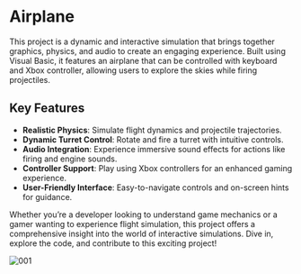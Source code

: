 # Airplane

This project is a dynamic and interactive simulation that brings together graphics, physics, and audio to create an engaging experience. Built using Visual Basic, it features an airplane that can be controlled with keyboard and Xbox controller, allowing users to explore the skies while firing projectiles.

## Key Features
- **Realistic Physics**: Simulate flight dynamics and projectile trajectories.
- **Dynamic Turret Control**: Rotate and fire a turret with intuitive controls.
- **Audio Integration**: Experience immersive sound effects for actions like firing and engine sounds.
- **Controller Support**: Play using Xbox controllers for an enhanced gaming experience.
- **User-Friendly Interface**: Easy-to-navigate controls and on-screen hints for guidance.

Whether you’re a developer looking to understand game mechanics or a gamer wanting to experience flight simulation, this project offers a comprehensive insight into the world of interactive simulations. Dive in, explore the code, and contribute to this exciting project!



![001](https://github.com/user-attachments/assets/9e712d6c-3ec8-4184-bcca-3dbbde4b844e)

